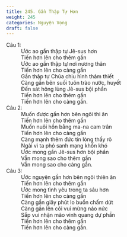 ```yaml
---
title: 245. Gần Thập Tự Hơn
weight: 245
categories: Nguyện Vọng
draft: false
---
```

<dl><dt>Câu 1:</dt><dd data-verse="1">Ước ao gần thập tự Jê-sus hơn <br/>Tiến hơn lên cho thêm gần <br/>Ước ao gần thập tự nơi nương thân <br/>Tiến hơn lên cho càng gần <br/>Gần thập tự Chúa chịu hình thảm thiết <br/>Càng gần bên suối tuôn trào nước, huyết <br/>Đến sát hông lủng Jê-sus bội phần <br/>Tiến hơn lên cho thêm gần <br/>Tiến hơn lên cho càng gần. </dd><dt>Câu 2:</dt><dd data-verse="2">Muốn được gần hơn bên ngôi thi ân <br/>Tiến hơn lên cho thêm gần <br/>Muốn nuôi hồn bằng ma-na cam trân <br/>Tiến hơn lên cho càng gần <br/>Càng mạnh thêm đức tin lòng thấy rõ <br/>Ngài vì ta phó sanh mạng khốn khó <br/>Ước mong gần Jê-sus hơn bội phần <br/>Vẫn mong sao cho thêm gần <br/>Vẫn mong sao cho càng gần. </dd><dt>Câu 3:</dt><dd data-verse="3">Ước nguyện gần hơn bên ngôi thiên ân <br/>Tiến hơn lên cho thêm gần <br/>Ước mong tình yêu trong ta sâu hơn <br/>Tiến hơn lên cho càng gần <br/>Càng gần giây phút lo buồn chấm dứt <br/>Càng gần lên cõi vui mừng náo nức <br/>Sắp vui nhận mão vinh quang dự phần <br/>Tiến hơn lên cho thêm gần <br/>Tiến hơn lên cho càng gần. </dd></dl>